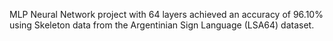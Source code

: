 MLP Neural Network project with 64 layers achieved an accuracy of 96.10% using Skeleton data from the Argentinian Sign Language (LSA64) dataset.
